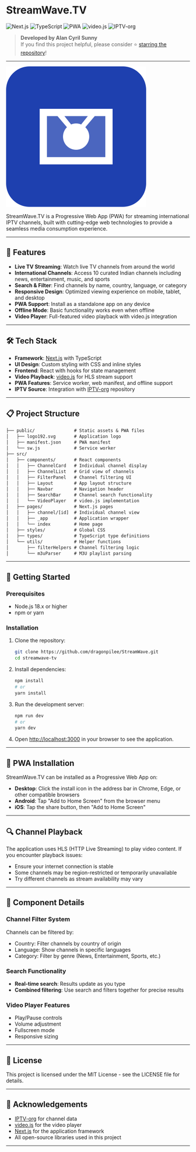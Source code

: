 # StreamWave.TV

![Next.js](https://img.shields.io/badge/Framework-Next.js-black)
![TypeScript](https://img.shields.io/badge/Language-TypeScript-blue)
![PWA](https://img.shields.io/badge/PWA-Supported-green)
![video.js](https://img.shields.io/badge/Player-video.js-orange)
![IPTV-org](https://img.shields.io/badge/Data-IPTV--org-01b4e4)

> **Developed by Alan Cyril Sunny**  
> If you find this project helpful, please consider ⭐ [starring the repository](https://github.com/dragonpilee/StreamWave)!

---

![StreamWave.TV Logo](/public/logo192.svg)

StreamWave.TV is a Progressive Web App (PWA) for streaming international IPTV channels, built with cutting-edge web technologies to provide a seamless media consumption experience.

---

## 🌟 Features

- **Live TV Streaming**: Watch live TV channels from around the world
- **International Channels**: Access 10 curated Indian channels including news, entertainment, music, and sports
- **Search & Filter**: Find channels by name, country, language, or category
- **Responsive Design**: Optimized viewing experience on mobile, tablet, and desktop
- **PWA Support**: Install as a standalone app on any device
- **Offline Mode**: Basic functionality works even when offline
- **Video Player**: Full-featured video playback with video.js integration

---

## 🛠️ Tech Stack

- **Framework**: [Next.js](https://nextjs.org/) with TypeScript
- **UI Design**: Custom styling with CSS and inline styles
- **Frontend**: React with hooks for state management
- **Video Playback**: [video.js](https://videojs.com/) for HLS stream support
- **PWA Features**: Service worker, web manifest, and offline support
- **IPTV Source**: Integration with [IPTV-org](https://github.com/iptv-org/iptv) repository

---

## 📋 Project Structure

```
├── public/               # Static assets & PWA files
│   ├── logo192.svg       # Application logo
│   ├── manifest.json     # PWA manifest
│   └── sw.js             # Service worker
├── src/
│   ├── components/       # React components
│   │   ├── ChannelCard   # Individual channel display
│   │   ├── ChannelList   # Grid view of channels
│   │   ├── FilterPanel   # Channel filtering UI
│   │   ├── Layout        # App layout structure
│   │   ├── Navbar        # Navigation header
│   │   ├── SearchBar     # Channel search functionality
│   │   └── VideoPlayer   # video.js implementation
│   ├── pages/            # Next.js pages
│   │   ├── channel/[id]  # Individual channel view
│   │   ├── _app          # Application wrapper
│   │   └── index         # Home page
│   ├── styles/           # Global CSS
│   ├── types/            # TypeScript type definitions
│   └── utils/            # Helper functions
│       ├── filterHelpers # Channel filtering logic
│       └── m3uParser     # M3U playlist parsing
```

---

## 🚀 Getting Started

### Prerequisites

- Node.js 18.x or higher
- npm or yarn

### Installation

1. Clone the repository:
   ```bash
   git clone https://github.com/dragonpilee/StreamWave.git
   cd streamwave-tv
   ```

2. Install dependencies:
   ```bash
   npm install
   # or
   yarn install
   ```

3. Run the development server:
   ```bash
   npm run dev
   # or
   yarn dev
   ```

4. Open [http://localhost:3000](http://localhost:3000) in your browser to see the application.

---

## 📱 PWA Installation

StreamWave.TV can be installed as a Progressive Web App on:

- **Desktop**: Click the install icon in the address bar in Chrome, Edge, or other compatible browsers
- **Android**: Tap "Add to Home Screen" from the browser menu
- **iOS**: Tap the share button, then "Add to Home Screen"

---

## 🔍 Channel Playback

The application uses HLS (HTTP Live Streaming) to play video content. If you encounter playback issues:

- Ensure your internet connection is stable
- Some channels may be region-restricted or temporarily unavailable
- Try different channels as stream availability may vary

---

## 🧩 Component Details

### Channel Filter System

Channels can be filtered by:
- Country: Filter channels by country of origin
- Language: Show channels in specific languages
- Category: Filter by genre (News, Entertainment, Sports, etc.)

### Search Functionality

- **Real-time search**: Results update as you type
- **Combined filtering**: Use search and filters together for precise results

### Video Player Features

- Play/Pause controls
- Volume adjustment
- Fullscreen mode
- Responsive sizing

---

## 📝 License

This project is licensed under the MIT License - see the LICENSE file for details.

---

## 🙏 Acknowledgements

- [IPTV-org](https://github.com/iptv-org/iptv) for channel data
- [video.js](https://videojs.com/) for the video player
- [Next.js](https://nextjs.org/) for the application framework
- All open-source libraries used in this project

---
